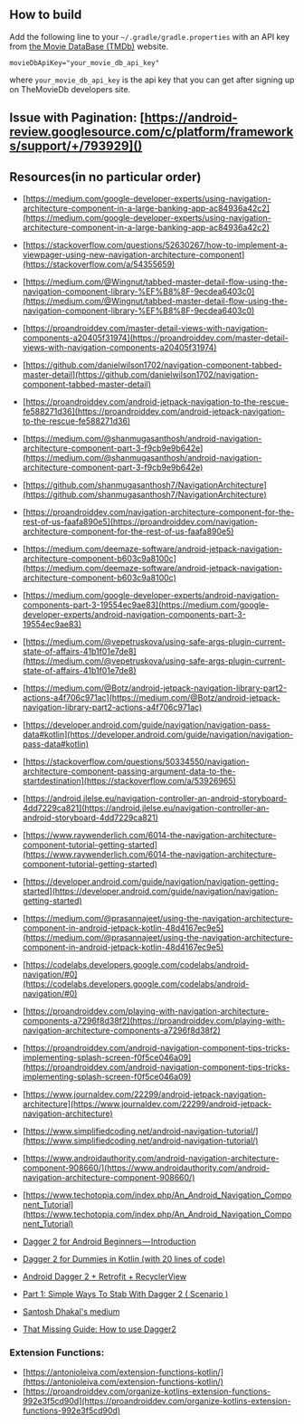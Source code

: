 ## How to build

Add the following line to your `~/.gradle/gradle.properties` with an
API key from [the Movie DataBase (TMDb)](https://www.themoviedb.org/documentation/api) website.

    movieDbApiKey="your_movie_db_api_key"
    
where `your_movie_db_api_key` is the api key that you can get after signing up on TheMovieDb developers site.

## Issue with Pagination: [https://android-review.googlesource.com/c/platform/frameworks/support/+/793929]()

## Resources(in no particular order)

* [https://medium.com/google-developer-experts/using-navigation-architecture-component-in-a-large-banking-app-ac84936a42c2](https://medium.com/google-developer-experts/using-navigation-architecture-component-in-a-large-banking-app-ac84936a42c2)

* [https://stackoverflow.com/questions/52630267/how-to-implement-a-viewpager-using-new-navigation-architecture-component](https://stackoverflow.com/a/54355659)

* [https://medium.com/@Wingnut/tabbed-master-detail-flow-using-the-navigation-component-library-%EF%B8%8F-9ecdea6403c0](https://medium.com/@Wingnut/tabbed-master-detail-flow-using-the-navigation-component-library-%EF%B8%8F-9ecdea6403c0)

* [https://proandroiddev.com/master-detail-views-with-navigation-components-a20405f31974](https://proandroiddev.com/master-detail-views-with-navigation-components-a20405f31974)

* [https://github.com/danielwilson1702/navigation-component-tabbed-master-detail](https://github.com/danielwilson1702/navigation-component-tabbed-master-detail)

* [https://proandroiddev.com/android-jetpack-navigation-to-the-rescue-fe588271d36](https://proandroiddev.com/android-jetpack-navigation-to-the-rescue-fe588271d36)

* [https://medium.com/@shanmugasanthosh/android-navigation-architecture-component-part-3-f9cb9e9b642e](https://medium.com/@shanmugasanthosh/android-navigation-architecture-component-part-3-f9cb9e9b642e)

* [https://github.com/shanmugasanthosh7/NavigationArchitecture](https://github.com/shanmugasanthosh7/NavigationArchitecture)

* [https://proandroiddev.com/navigation-architecture-component-for-the-rest-of-us-faafa890e5](https://proandroiddev.com/navigation-architecture-component-for-the-rest-of-us-faafa890e5)

* [https://medium.com/deemaze-software/android-jetpack-navigation-architecture-component-b603c9a8100c](https://medium.com/deemaze-software/android-jetpack-navigation-architecture-component-b603c9a8100c)

* [https://medium.com/google-developer-experts/android-navigation-components-part-3-19554ec9ae83](https://medium.com/google-developer-experts/android-navigation-components-part-3-19554ec9ae83)

* [https://medium.com/@vepetruskova/using-safe-args-plugin-current-state-of-affairs-41b1f01e7de8](https://medium.com/@vepetruskova/using-safe-args-plugin-current-state-of-affairs-41b1f01e7de8)

* [https://medium.com/@Botz/android-jetpack-navigation-library-part2-actions-a4f706c971ac](https://medium.com/@Botz/android-jetpack-navigation-library-part2-actions-a4f706c971ac)

* [https://developer.android.com/guide/navigation/navigation-pass-data#kotlin](https://developer.android.com/guide/navigation/navigation-pass-data#kotlin)

* [https://stackoverflow.com/questions/50334550/navigation-architecture-component-passing-argument-data-to-the-startdestination](https://stackoverflow.com/a/53926965)

* [https://android.jlelse.eu/navigation-controller-an-android-storyboard-4dd7229ca821](https://android.jlelse.eu/navigation-controller-an-android-storyboard-4dd7229ca821)

* [https://www.raywenderlich.com/6014-the-navigation-architecture-component-tutorial-getting-started](https://www.raywenderlich.com/6014-the-navigation-architecture-component-tutorial-getting-started)

* [https://developer.android.com/guide/navigation/navigation-getting-started](https://developer.android.com/guide/navigation/navigation-getting-started)

* [https://medium.com/@prasannajeet/using-the-navigation-architecture-component-in-android-jetpack-kotlin-48d4167ec9e5](https://medium.com/@prasannajeet/using-the-navigation-architecture-component-in-android-jetpack-kotlin-48d4167ec9e5)

* [https://codelabs.developers.google.com/codelabs/android-navigation/#0](https://codelabs.developers.google.com/codelabs/android-navigation/#0)

* [https://proandroiddev.com/playing-with-navigation-architecture-components-a7296f8d38f2](https://proandroiddev.com/playing-with-navigation-architecture-components-a7296f8d38f2)

* [https://proandroiddev.com/android-navigation-component-tips-tricks-implementing-splash-screen-f0f5ce046a09](https://proandroiddev.com/android-navigation-component-tips-tricks-implementing-splash-screen-f0f5ce046a09)

* [https://www.journaldev.com/22299/android-jetpack-navigation-architecture](https://www.journaldev.com/22299/android-jetpack-navigation-architecture)

* [https://www.simplifiedcoding.net/android-navigation-tutorial/](https://www.simplifiedcoding.net/android-navigation-tutorial/)

* [https://www.androidauthority.com/android-navigation-architecture-component-908660/](https://www.androidauthority.com/android-navigation-architecture-component-908660/)

* [https://www.techotopia.com/index.php/An_Android_Navigation_Component_Tutorial](https://www.techotopia.com/index.php/An_Android_Navigation_Component_Tutorial)

* [Dagger 2 for Android Beginners — Introduction](https://medium.com/@harivigneshjayapalan/dagger-2-for-android-beginners-introduction-be6580cb3edb)
* [Dagger 2 for Dummies in Kotlin (with 20 lines of code)](https://medium.com/@elye.project/dagger-2-for-dummies-in-kotlin-with-one-page-simple-code-project-618a5f9f2fe8)
* [Android Dagger 2 + Retrofit + RecyclerView](https://www.journaldev.com/20405/android-dagger-2-retrofit-recyclerview)
* [Part 1: Simple Ways To Stab With Dagger 2 ( Scenario )](https://medium.com/@laaptu9/part-1-simple-ways-to-stab-with-dagger-2-scenario-50b376751293)
* [Santosh Dhakal's medium](https://medium.com/@laaptu9)
* [That Missing Guide: How to use Dagger2](https://medium.com/@Zhuinden/that-missing-guide-how-to-use-dagger2-ef116fbea97)

### Extension Functions:

  - [https://antonioleiva.com/extension-functions-kotlin/](https://antonioleiva.com/extension-functions-kotlin/)
  - [https://proandroiddev.com/organize-kotlins-extension-functions-992e3f5cd90d](https://proandroiddev.com/organize-kotlins-extension-functions-992e3f5cd90d)
  